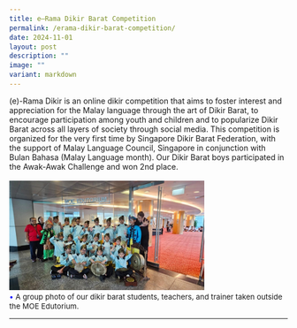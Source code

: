 ```yaml
---
title: e–Rama Dikir Barat Competition
permalink: /erama-dikir-barat-competition/
date: 2024-11-01
layout: post
description: ""
image: ""
variant: markdown
---
```

(e)-Rama Dikir is an online dikir competition that aims to foster interest and appreciation for the Malay language through the art of Dikir Barat, to encourage participation among youth and children and to popularize Dikir Barat across all layers of society through social media. This competition is organized for the very first time by Singapore Dikir Barat Federation, with the support of Malay Language Council, Singapore in conjunction with Bulan Bahasa (Malay Language month). Our Dikir Barat boys participated in the Awak-Awak Challenge and won 2nd place.
<br><br>
<img src="/images/Happenings/DIKIR%20BARAT/Photo_1.jpg" style="width: 70%; height: 70%;">
<br>
<span style="font-size:10pt;">
<span style="color:blue;">•</span> A group photo of our dikir barat students, teachers, and trainer taken outside the MOE Edutorium.</span>
<hr><br>